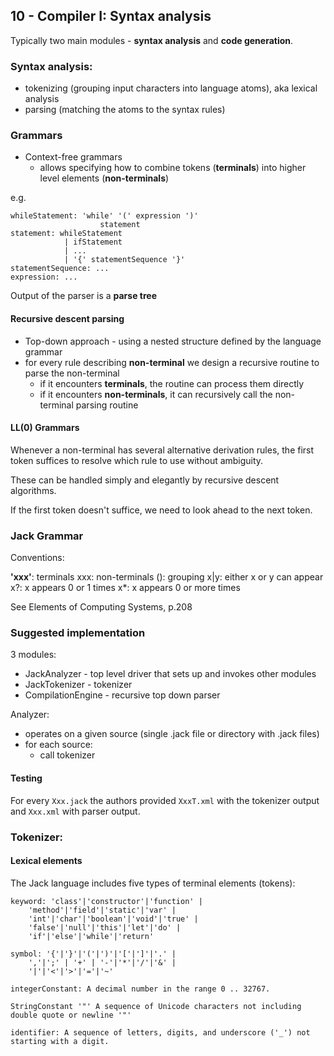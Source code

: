 ## 10 - Compiler I: Syntax analysis

Typically two main modules - **syntax analysis** and **code generation**.

### Syntax analysis:
- tokenizing (grouping input characters into language atoms), aka lexical analysis
- parsing (matching the atoms to the syntax rules)

### Grammars
- Context-free grammars
  - allows specifying how to combine tokens (**terminals**) into higher level elements (**non-terminals**)

e.g. 

```
whileStatement: 'while' '(' expression ')'
                    statement
statement: whileStatement
            | ifStatement
            | ...
            | '{' statementSequence '}'
statementSequence: ...            
expression: ...
```

Output of the parser is a **parse tree**

#### Recursive descent parsing

- Top-down approach - using a nested structure defined by the language grammar
- for every rule describing **non-terminal** we design a recursive routine to parse the non-terminal
  - if it encounters **terminals**, the routine can process them directly
  - if it encounters **non-terminals**, it can recursively call the non-terminal parsing routine

#### LL(0) Grammars

Whenever a non-terminal has several alternative derivation rules, the first token suffices to resolve which rule to use without ambiguity.

These can be handled simply and elegantly by recursive descent algorithms.

If the first token doesn't suffice, we need to look ahead to the next token.

### Jack Grammar

Conventions:

**'xxx'**: terminals
xxx: non-terminals
(): grouping
x|y: either x or y can appear
x?: x appears 0 or 1 times
x*: x appears 0 or more times

See Elements of Computing Systems, p.208

### Suggested implementation

3 modules:
- JackAnalyzer - top level driver that sets up and invokes other modules
- JackTokenizer - tokenizer
- CompilationEngine - recursive top down parser

Analyzer: 
- operates on a given source (single .jack file or directory with .jack files)
- for each source:
  - call tokenizer


#### Testing

For every `Xxx.jack` the authors provided `XxxT.xml` with the tokenizer output and `Xxx.xml` with parser output.

### Tokenizer:
#### Lexical elements

The Jack language includes five types of terminal elements (tokens):
```
keyword: 'class'|'constructor'|'function' |
    'method'|'field'|'static'|'var' |
    'int'|'char'|'boolean'|'void'|'true' |
    'false'|'null'|'this'|'let'|'do' |
    'if'|'else'|'while'|'return'

symbol: '{'|'}'|'('|')'|'['|']'|'.' |
    ','|';' | '+' | '-'|'*'|'/'|'&' |
    '|'|'<'|'>'|'='|'~'

integerConstant: A decimal number in the range 0 .. 32767.

StringConstant '"' A sequence of Unicode characters not including double quote or newline '"'

identifier: A sequence of letters, digits, and underscore ('_') not starting with a digit.
```